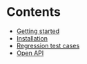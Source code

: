 # Contents

* [Getting started](getting_started.md)
* [Installation](installation.md)
* [Regression test cases](regress_cases.md)
* [Open API](open_api.md)